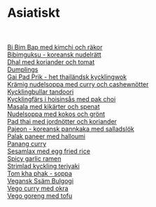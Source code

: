 # Asiatiskt<br/><br/>

[Bi Bim Bap med kimchi och räkor](/recipes/asiatiskt/bi-bim-bap-med-kimchi-och-rakor.md)<br/>[Bibimguksu - koreansk nudelrätt](/recipes/asiatiskt/bibimguksu---koreansk-nudelratt.md)<br/>[Dhal med koriander och tomat](/recipes/asiatiskt/dhal-med-koriander-och-tomat.md)<br/>[Dumplings](/recipes/asiatiskt/dumplings.md)<br/>[Gai Pad Prik - het thailändsk kycklingwok](/recipes/asiatiskt/gai-pad-prik---het-thailandsk-kycklingwok.md)<br/>[Krämig nudelsoppa med curry och cashewnötter](/recipes/asiatiskt/kramig-nudelsoppa-med-curry-och-cashewnotter.md)<br/>[Kycklingbullar tandoori](/recipes/asiatiskt/kycklingbullar-tandoori.md)<br/>[Kycklingfärs i hoisinsås med pak choi](/recipes/asiatiskt/kycklingfars-i-hoisinsas-med-pak-choi.md)<br/>[Masala med kikärter och spenat](/recipes/asiatiskt/masala-med-kikarter-och-spenat.md)<br/>[Nudelsoppa med kokos och grönt](/recipes/asiatiskt/nudelsoppa-med-kokos-och-gront.md)<br/>[Pad thai med jordnötter och koriander](/recipes/asiatiskt/pad-thai-med-jordnotter-och-koriander.md)<br/>[Pajeon - koreansk pannkaka med salladslök](/recipes/asiatiskt/pajeon---koreansk-pannkaka-med-salladslok.md)<br/>[Palak paneer med halloumi](/recipes/asiatiskt/palak-paneer-med-halloumi.md)<br/>[Panang curry](/recipes/asiatiskt/panang-curry.md)<br/>[Sesamlax med egg fried rice](/recipes/asiatiskt/sesamlax-med-egg-fried-rice.md)<br/>[Spicy garlic ramen](/recipes/asiatiskt/spicy-garlic-ramen.md)<br/>[Strimlad kyckling teriyaki](/recipes/asiatiskt/strimlad-kyckling-teriyaki.md)<br/>[Tom kha phak - soppa](/recipes/asiatiskt/tom-kha-phak---soppa.md)<br/>[Vegansk Ssäm Bulgogi](/recipes/asiatiskt/vegansk-ssam-bulgogi.md)<br/>[Vego curry med okra](/recipes/asiatiskt/vego-curry-med-okra.md)<br/>[Vego goreng med tofu](/recipes/asiatiskt/vego-goreng-med-tofu.md)
